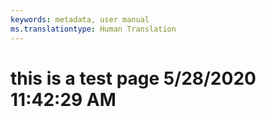 ```yaml
---
keywords: metadata, user manual
ms.translationtype: Human Translation
---
```

# this is a test page 5/28/2020 11:42:29 AM